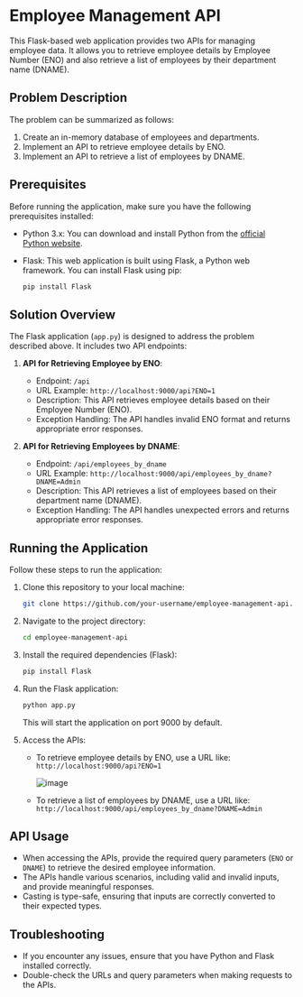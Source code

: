 # Employee Management API

This Flask-based web application provides two APIs for managing employee data. It allows you to retrieve employee details by Employee Number (ENO) and also retrieve a list of employees by their department name (DNAME).

## Problem Description

The problem can be summarized as follows:

1. Create an in-memory database of employees and departments.
2. Implement an API to retrieve employee details by ENO.
3. Implement an API to retrieve a list of employees by DNAME.

## Prerequisites

Before running the application, make sure you have the following prerequisites installed:

- Python 3.x: You can download and install Python from the [official Python website](https://www.python.org/downloads/).
- Flask: This web application is built using Flask, a Python web framework. You can install Flask using pip:

    ```bash
    pip install Flask
    ```

## Solution Overview

The Flask application (`app.py`) is designed to address the problem described above. It includes two API endpoints:

1. **API for Retrieving Employee by ENO**:

    - Endpoint: `/api`
    - URL Example: `http://localhost:9000/api?ENO=1`
    - Description: This API retrieves employee details based on their Employee Number (ENO).
    - Exception Handling: The API handles invalid ENO format and returns appropriate error responses.

2. **API for Retrieving Employees by DNAME**:

    - Endpoint: `/api/employees_by_dname`
    - URL Example: `http://localhost:9000/api/employees_by_dname?DNAME=Admin`
    - Description: This API retrieves a list of employees based on their department name (DNAME).
    - Exception Handling: The API handles unexpected errors and returns appropriate error responses.

## Running the Application

Follow these steps to run the application:

1. Clone this repository to your local machine:

    ```bash
    git clone https://github.com/your-username/employee-management-api.git
    ```

2. Navigate to the project directory:

    ```bash
    cd employee-management-api
    ```

3. Install the required dependencies (Flask):

    ```bash
    pip install Flask
    ```

4. Run the Flask application:

    ```bash
    python app.py
    ```

    This will start the application on port 9000 by default.

5. Access the APIs:

    - To retrieve employee details by ENO, use a URL like:
      `http://localhost:9000/api?ENO=1`

      ![image](https://github.com/sushant-soma/pentonix-assignment/assets/108216630/5c47218f-59e0-4a21-b081-af90db8f0167)


    - To retrieve a list of employees by DNAME, use a URL like:
      `http://localhost:9000/api/employees_by_dname?DNAME=Admin`

## API Usage

- When accessing the APIs, provide the required query parameters (`ENO` or `DNAME`) to retrieve the desired employee information.
- The APIs handle various scenarios, including valid and invalid inputs, and provide meaningful responses.
- Casting is type-safe, ensuring that inputs are correctly converted to their expected types.

## Troubleshooting

- If you encounter any issues, ensure that you have Python and Flask installed correctly.
- Double-check the URLs and query parameters when making requests to the APIs.


